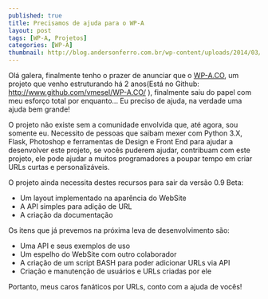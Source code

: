```yaml
---
published: true
title: Precisamos de ajuda para o WP-A
layout: post
tags: [WP-A, Projetos]
categories: [WP-A]
thumbnail: http://blog.andersonferro.com.br/wp-content/uploads/2014/03/Como-Criar-um-Encurtador-de-Links-e-Registrar-Dom%C3%ADnios-Gr%C3%A1tis-.jpg
---
```


Olá galera, finalmente tenho o prazer de anunciar que o [WP-A.CO](http://wp-a.co), um projeto que venho estruturando há 2 anos(Está no  Github: http://www.github.com/vmesel/WP-A.CO/ ), finalmente saiu do papel com meu esforço total por enquanto... Eu preciso de ajuda, na verdade uma ajuda bem grande!

O projeto não existe sem a comunidade envolvida que, até agora, sou somente eu. Necessito de pessoas que saibam mexer com Python 3.X, Flask, Photoshop e ferramentas de Design e Front End para ajudar a desenvolver este projeto, se vocês puderem ajudar, contribuam com este projeto, ele pode ajudar a muitos programadores a poupar tempo em criar URLs curtas e personalizáveis.

O projeto ainda necessita destes recursos para sair da versão 0.9 Beta:

- Um layout implementado na aparência do WebSite
- A API simples para adição de URL
- A criação da documentação

Os itens que já prevemos na próxima leva de desenvolvimento são:

- Uma API e seus exemplos de uso
- Um espelho do WebSite com outro colaborador
- A criação de um script BASH para poder adicionar URLs via API
- Criação e manutenção de usuários e URLs criadas por ele

Portanto, meus caros fanáticos por URLs, conto com a ajuda de vocês!
